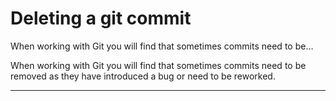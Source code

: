 # Deleting a git commit
When working with Git you will find that sometimes commits need to be…

When working with Git you will find that sometimes commits need to be removed as they have introduced a bug or need to be reworked.


--------------------------------------------------------------------------